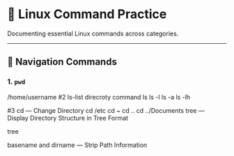# 🧪 Linux Command Practice

Documenting essential Linux commands across categories.

---

## 🧭 Navigation Commands

### 1. `pwd`
/home/username
#2 ls-list direcroty command
ls
ls -l
ls -a
ls -lh

#3 cd — Change Directory
cd /etc
cd ~
cd ..
cd ../Documents
 tree — Display Directory Structure in Tree Format

tree

 basename and dirname — Strip Path Information
 